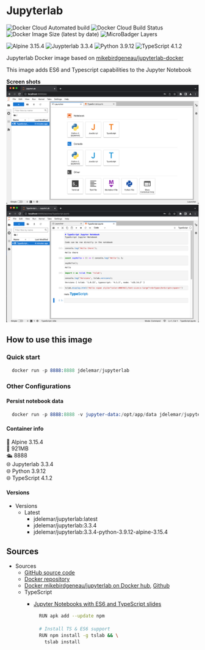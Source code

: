 # Jupyterlab

![Docker Cloud Automated build](https://img.shields.io/docker/cloud/automated/jdelemar/jupyterlab)
![Docker Cloud Build Status](https://img.shields.io/docker/cloud/build/jdelemar/jupyterlab)
![Docker Image Size (latest by date)](https://img.shields.io/docker/image-size/jdelemar/jupyterlab?sort=date)
![MicroBadger Layers](https://img.shields.io/microbadger/layers/jdelemar/jupyterlab)

![Alpine 3.15.4](https://img.shields.io/badge/Alpine-3.15.4-blue.svg?style=flat-square)
![Juypterlab 3.3.4](https://img.shields.io/badge/Jupyterlab-3.3.4-blue.svg?style=flat-square)
![Python 3.9.12](https://img.shields.io/badge/Python-3.9.12-blue.svg?style=flat-square)
![TypeScript 4.1.2](https://img.shields.io/badge/TypeScript-4.1.2-blue.svg?style=flat-square)

Jupyterlab Docker image based on [mikebirdgeneau/jupyterlab-docker](https://github.com/mikebirdgeneau/jupyterlab-docker)

This image adds ES6 and Typescript capabilities to the Jupyter Notebook  

**Screen shots**  
<img src="https://github.com/JDelemar/dockerfiles/raw/master/jupyterlab/images/JupyterLauncher.png" alt="launcher" width="800" />  
<img src="https://github.com/JDelemar/dockerfiles/raw/master/jupyterlab/images/JupyterTypeScript.png" alt="TypeScript" width="800" />  

## How to use this image

### Quick start

```s
  docker run -p 8888:8888 jdelemar/jupyterlab
```

### Other Configurations

#### Persist notebook data

```s
  docker run -p 8888:8888 -v jupyter-data:/opt/app/data jdelemar/jupyterlab
```

#### Container info

🐧 Alpine 3.15.4  
📏 921MB  
🛳 8888  
🌐 Jupyterlab 3.3.4  
🌐 Python 3.9.12  
🌐 TypeScript 4.1.2  

#### Versions

- Versions
  - Latest
    - jdelemar/jupyterlab:latest
    - jdelemar/jupyterlab:3.3.4
    - jdelemar/jupyterlab:3.3.4-python-3.9.12-alpine-3.15.4

## Sources

- Sources
  - [GitHub source code](https://github.com/JDelemar/dockerfiles/tree/master/jupyterlab)  
  - [Docker repository](https://hub.docker.com/repository/docker/jdelemar/jupyterlab)  
  - [Docker mikebirdgeneau/jupyterlab on Docker hub](https://hub.docker.com/r/mikebirdgeneau/jupyterlab), [Github](https://github.com/mikebirdgeneau/jupyterlab-docker)
  - TypeScript
    - [Jupyter Notebooks with ES6 and TypeScript slides](https://slides.com/yearofmoo/jupyter-notebooks-with-es6-and-typescript/fullscreen)

      ```bash
        RUN apk add --update npm

        # Install TS & ES6 support
        RUN npm install -g tslab && \
          tslab install
      ```
